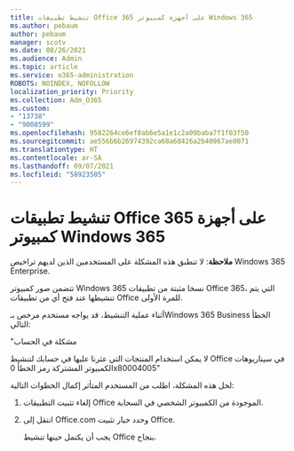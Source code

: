 ```yaml
---
title: تنشيط تطبيقات Office 365 على أجهزة كمبيوتر Windows 365
ms.author: pebaum
author: pebaum
manager: scotv
ms.date: 08/26/2021
ms.audience: Admin
ms.topic: article
ms.service: o365-administration
ROBOTS: NOINDEX, NOFOLLOW
localization_priority: Priority
ms.collection: Adm_O365
ms.custom:
- "13738"
- "9008599"
ms.openlocfilehash: 9582264ce6ef8ab6e5a1e1c2a09baba7f1f03f50
ms.sourcegitcommit: ae556b6b26974392ca68a68426a2b40967ae0071
ms.translationtype: HT
ms.contentlocale: ar-SA
ms.lasthandoff: 09/07/2021
ms.locfileid: "58923505"
---
```

# <a name="activating-office-365-applications-on-windows-365-pcs"></a>تنشيط تطبيقات Office 365 على أجهزة كمبيوتر Windows 365

**ملاحظة**: لا تنطبق هذه المشكلة على المستخدمين الذين لديهم تراخيص Windows 365 Enterprise.

تتضمن صور كمبيوتر Windows 365 نسخا مثبتة من تطبيقات Office 365، التي يتم تنشيطها عند فتح أي من تطبيقات Office للمرة الأولى.

أثناء عملية التنشيط، قد يواجه مستخدم مرخص بـWindows 365 Business الخطأ التالي:

"مشكلة في الحساب

لا يمكن استخدام المنتجات التي عثرنا عليها في حسابك لتنشيط Office في سيناريوهات الكمبيوتر المشتركة رمز الخطأ 0x80004005"

لحل هذه المشكلة، اطلب من المستخدم المتأثر إكمال الخطوات التالية: 

1. إلغاء تثبيت التطبيقات Office الموجودة من الكمبيوتر الشخصي في السحابة.
1. انتقل إلى Office.com وحدد خيار تثبيت Office.

    يجب أن يكتمل حينها تنشيط Office بنجاح.
